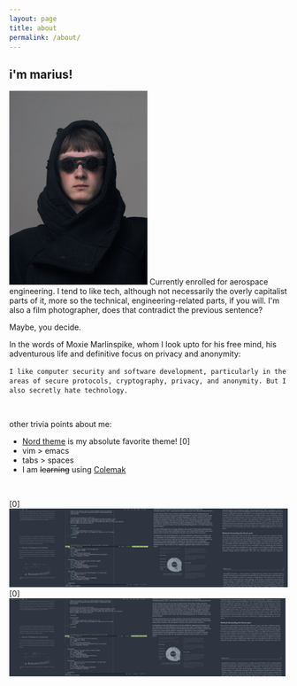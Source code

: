```yaml
---
layout: page
title: about
permalink: /about/
---
```


## i'm marius!

<img src="/images/small/me-4.jpg" alt="avatar" width="250"/>
Currently enrolled for aerospace engineering.
I tend to like tech, although not necessarily the overly capitalist parts of it, more so
the technical, engineering-related parts, if you will.
I'm also a film photographer, does that contradict the previous sentence?


Maybe, you decide.

In the words of Moxie Marlinspike, whom I look upto for his free mind, his adventurous
life and definitive focus on privacy and anonymity:

`I like computer security and software development, particularly in the areas of secure protocols, cryptography, privacy, and anonymity. But I also secretly hate technology.`

<br/>

other trivia points about me:
* [Nord theme](https://www.nordtheme.com/) is my absolute favorite theme! [0]
* vim > emacs
* tabs > spaces
* I am ~~learning~~ using [Colemak](https://colemak.com/)

<br/>

[0] ![Nord theme](/images/small/nord-theme.jpg)
[0] <img src="/images/small/nord-theme.jpg" alt="nord-theme-demo" width="500"/>
